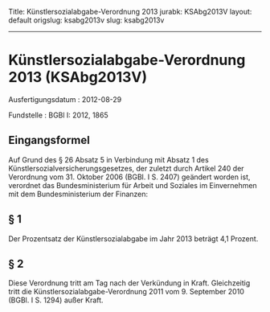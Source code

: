 Title: Künstlersozialabgabe-Verordnung 2013
jurabk: KSAbg2013V
layout: default
origslug: ksabg2013v
slug: ksabg2013v

---

# Künstlersozialabgabe-Verordnung 2013 (KSAbg2013V)

Ausfertigungsdatum
:   2012-08-29

Fundstelle
:   BGBl I: 2012, 1865


## Eingangsformel

Auf Grund des § 26 Absatz 5 in Verbindung mit Absatz 1 des
Künstlersozialversicherungsgesetzes, der zuletzt durch Artikel 240 der
Verordnung vom 31. Oktober 2006 (BGBl. I S. 2407) geändert worden ist,
verordnet das Bundesministerium für Arbeit und Soziales im
Einvernehmen mit dem Bundesministerium der Finanzen:


## § 1

Der Prozentsatz der Künstlersozialabgabe im Jahr 2013 beträgt 4,1
Prozent.


## § 2

Diese Verordnung tritt am Tag nach der Verkündung in Kraft.
Gleichzeitig tritt die Künstlersozialabgabe-Verordnung 2011 vom 9.
September 2010 (BGBl. I S. 1294) außer Kraft.

